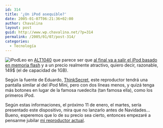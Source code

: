 ```yaml
---
id: 314
title: '¿Un iPod asequible?'
date: 2005-01-07T06:21:36+02:00
author: Chavalina
layout: post
guid: http://www.wp.chavalina.net/?p=314
permalink: /2005/01/07/post-314/
categories:
  - Tecnología
---
```

<img class="imgizqda" src="http://www.chavalina.net/imagenes/fotos/ipod-logo.jpg" alt="iPod" />Leo en <a href="http://www.alt1040.com/" target="_blank">ALT1040</a> que parece ser que <a href="http://www.alt1040.com/archivo/2005/01/06/ipod_de_149_sera_lanzado_el_11_de_enero" target="_blank">al final va a salir el iPod basado en memoria flash</a> y a un precio realmente atractivo, quiero decir, razonable, 149$ (el de capacidad de 1GB).

Según la fuente de Eduardo, <a href="http://thinksecret.com/news/0501expo4.html" target="_blank">ThinkSecret</a>, este reproductor tendrá una pantalla similar al del iPod Mini, pero con dos líneas menos, y quizá tenga más botones en lugar de la famosa ruedecita (tan famosa ella), como los primeros iPod.

Según estas informaciones, el próximo 11 de enero, el martes, sería presentado este dispositivo, mira que no lanzarlo antes de Navidades… Bueno, esperemos que lo de su precio sea cierto, entonces empezaré a pensarme jubilar <a href="http://www.chavalina.net/comentar.php?idpost=141" target="_blank">mi reproductor actual</a>.